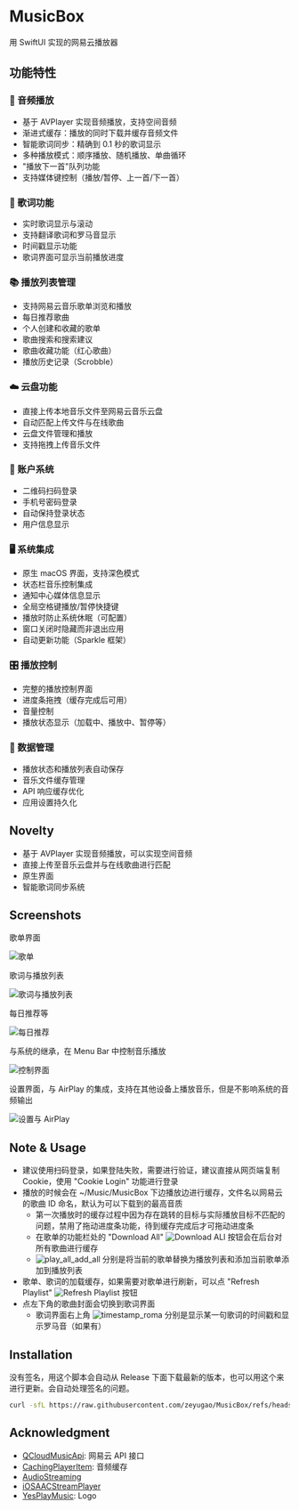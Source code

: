 # MusicBox

用 SwiftUI 实现的网易云播放器

## 功能特性

### 🎵 音频播放
- 基于 AVPlayer 实现音频播放，支持空间音频
- 渐进式缓存：播放的同时下载并缓存音频文件
- 智能歌词同步：精确到 0.1 秒的歌词显示
- 多种播放模式：顺序播放、随机播放、单曲循环
- "播放下一首"队列功能
- 支持媒体键控制（播放/暂停、上一首/下一首）

### 🎤 歌词功能
- 实时歌词显示与滚动
- 支持翻译歌词和罗马音显示
- 时间戳显示功能
- 歌词界面可显示当前播放进度

### 📚 播放列表管理
- 支持网易云音乐歌单浏览和播放
- 每日推荐歌曲
- 个人创建和收藏的歌单
- 歌曲搜索和搜索建议
- 歌曲收藏功能（红心歌曲）
- 播放历史记录（Scrobble）

### ☁️ 云盘功能
- 直接上传本地音乐文件至网易云音乐云盘
- 自动匹配上传文件与在线歌曲
- 云盘文件管理和播放
- 支持拖拽上传音乐文件

### 🔐 账户系统
- 二维码扫码登录
- 手机号密码登录
- 自动保持登录状态
- 用户信息显示

### 🖥️ 系统集成
- 原生 macOS 界面，支持深色模式
- 状态栏音乐控制集成
- 通知中心媒体信息显示
- 全局空格键播放/暂停快捷键
- 播放时防止系统休眠（可配置）
- 窗口关闭时隐藏而非退出应用
- 自动更新功能（Sparkle 框架）

### 🎛️ 播放控制
- 完整的播放控制界面
- 进度条拖拽（缓存完成后可用）
- 音量控制
- 播放状态显示（加载中、播放中、暂停等）

### 💾 数据管理
- 播放状态和播放列表自动保存
- 音乐文件缓存管理
- API 响应缓存优化
- 应用设置持久化

## Novelty

- 基于 AVPlayer 实现音频播放，可以实现空间音频
- 直接上传至音乐云盘并与在线歌曲进行匹配
- 原生界面
- 智能歌词同步系统

## Screenshots

歌单界面

![歌单](./Screenshots/playlist.png)

歌词与播放列表

![歌词与播放列表](./Screenshots/lyric.png)

每日推荐等

![每日推荐](./Screenshots/explore.png)

与系统的继承，在 Menu Bar 中控制音乐播放

![控制界面](./Screenshots/menu-bar-control.png)

设置界面，与 AirPlay 的集成，支持在其他设备上播放音乐，但是不影响系统的音频输出

![设置与 AirPlay](./Screenshots/settings-airplay.png)

## Note & Usage

- 建议使用扫码登录，如果登陆失败，需要进行验证，建议直接从网页端复制 Cookie，使用 "Cookie Login" 功能进行登录
- 播放的时候会在 ~/Music/MusicBox 下边播放边进行缓存，文件名以网易云的歌曲 ID 命名，默认为可以下载到的最高音质
  - 第一次播放时的缓存过程中因为存在跳转的目标与实际播放目标不匹配的问题，禁用了拖动进度条功能，待到缓存完成后才可拖动进度条
  - 在歌单的功能栏处的 "Download All" ![Download ALl](./Screenshots/download_all.png) 按钮会在后台对所有歌曲进行缓存
  - ![play_all_add_all](./Screenshots/play_all_add_all.png) 分别是将当前的歌单替换为播放列表和添加当前歌单添加到播放列表
- 歌单、歌词的加载缓存，如果需要对歌单进行刷新，可以点 "Refresh Playlist" ![Refresh Playlist](./Screenshots/refresh_playlist.png) 按钮
- 点左下角的歌曲封面会切换到歌词界面
  - 歌词界面右上角 ![timestamp_roma](./Screenshots/timestamp_roma.png) 分别是显示某一句歌词的时间戳和显示罗马音（如果有）

## Installation

没有签名，用这个脚本会自动从 Release 下面下载最新的版本，也可以用这个来进行更新。会自动处理签名的问题。

```bash
curl -sfL https://raw.githubusercontent.com/zeyugao/MusicBox/refs/heads/main/.github/update.sh | sh
```

## Acknowledgment

- [QCloudMusicApi](https://github.com/s12mmm3/QCloudMusicApi): 网易云 API 接口
- [CachingPlayerItem](https://github.com/sukov/CachingPlayerItem): 音频缓存
- [AudioStreaming](https://github.com/dimitris-c/AudioStreaming)
- [iOSAACStreamPlayer](https://github.com/UFOooX/iOSAACStreamPlayer)
- [YesPlayMusic](https://github.com/qier222/YesPlayMusic): Logo


